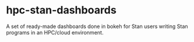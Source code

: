 # hpc-stan-dashboards
A set of ready-made dashboards done in bokeh for Stan users writing Stan programs in an HPC/cloud environment. 
